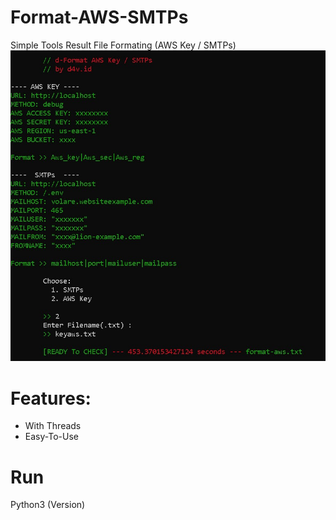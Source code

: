 # Format-AWS-SMTPs
Simple Tools Result File Formating (AWS Key / SMTPs)
<img src="images/ss-formating.jpg">

# Features:
- With Threads
- Easy-To-Use

# Run
Python3 (Version)
